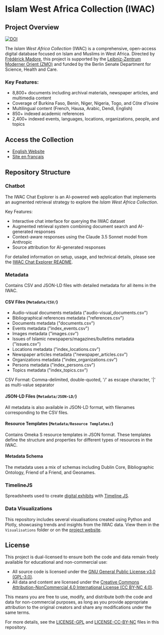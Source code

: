 # Islam West Africa Collection (IWAC)

## Project Overview

[![DOI](https://zenodo.org/badge/664653958.svg)](https://zenodo.org/doi/10.5281/zenodo.10390351)

The *Islam West Africa Collection* (IWAC) is a comprehensive, open-access digital database focused on Islam and Muslims in West Africa. Directed by [Frédérick Madore](https://frederickmadore.com/), this project is supported by the [Leibniz-Zentrum Moderner Orient (ZMO)](https://www.zmo.de/en) and funded by the Berlin Senate Department for Science, Health and Care.

### Key Features:
- 8,800+ documents including archival materials, newspaper articles, and multimedia content
- Coverage of Burkina Faso, Benin, Niger, Nigeria, Togo, and Côte d'Ivoire
- Multilingual content (French, Hausa, Arabic, Dendi, English)
- 850+ indexed academic references
- 2,400+ indexed events, languages, locations, organizations, people, and topics

## Access the Collection

- [English Website](https://islam.zmo.de/s/westafrica/)
- [Site en français](https://islam.zmo.de/s/afrique_ouest/)

## Repository Structure

### Chatbot

The IWAC Chat Explorer is an AI-powered web application that implements an augmented retrieval strategy to explore the *Islam West Africa Collection*.

Key Features:
- Interactive chat interface for querying the IWAC dataset
- Augmented retrieval system combining document search and AI-generated responses
- Context-aware responses using the Claude 3.5 Sonnet model from Anthropic
- Source attribution for AI-generated responses

For detailed information on setup, usage, and technical details, please see the [IWAC Chat Explorer README](./Chatbot/README.md).

### Metadata
Contains CSV and JSON-LD files with detailed metadata for all items in the IWAC.

#### CSV Files (`Metadata/CSV/`)
- Audio-visual documents metadata ("audio-visual_documents.csv")
- Bibliographical references metadata ("references.csv")
- Documents metadata ("documents.csv")
- Events metadata ("index_events.csv")
- Images metadata ("images.csv")
- Issues of Islamic newspapers/magazines/bulletins metadata ("issues.csv")
- Locations metadata ("index_locations.csv")
- Newspaper articles metadata ("newspaper_articles.csv")
- Organizations metadata ("index_organizations.csv")
- Persons metadata ("index_persons.csv")
- Topics metadata ("index_topics.csv")

CSV Format: Comma-delimited, double-quoted, '/' as escape character, '|' as multi-value separator

#### JSON-LD Files (`Metadata/JSON-LD/`)
All metadata is also available in JSON-LD format, with filenames corresponding to the CSV files.

#### Resource Templates (`Metadata/Resource Templates/`)
Contains Omeka S resource templates in JSON format. These templates define the structure and properties for different types of resources in the IWAC.

#### Metadata Schema
The metadata uses a mix of schemas including Dublin Core, Bibliographic Ontology, Friend of a Friend, and Geonames.

### TimelineJS
Spreadsheets used to create [digital exhibits](https://islam.zmo.de/s/westafrica/page/exhibits) with [Timeline JS](https://timeline.knightlab.com/).

### Data Visualizations

This repository includes several visualisations created using Python and Plotly, showcasing trends and insights from the IWAC data. View them in the `Visualisations` folder or on the [project website](https://iwac.frederickmadore.com/s/westafrica/page/digital-humanities/).

## License

This project is dual-licensed to ensure both the code and data remain freely available for educational and non-commercial use:

- All source code is licensed under the [GNU General Public License v3.0 (GPL-3.0)](LICENSE-GPL).
- All data and content are licensed under the [Creative Commons Attribution-NonCommercial 4.0 International License (CC BY-NC 4.0)](LICENSE-CC-BY-NC).

This means you are free to use, modify, and distribute both the code and data for non-commercial purposes, as long as you provide appropriate attribution to the original creators and share any modifications under the same terms.

For more details, see the [LICENSE-GPL](LICENSE-GPL) and [LICENSE-CC-BY-NC](LICENSE-CC-BY-NC) files in this repository.

